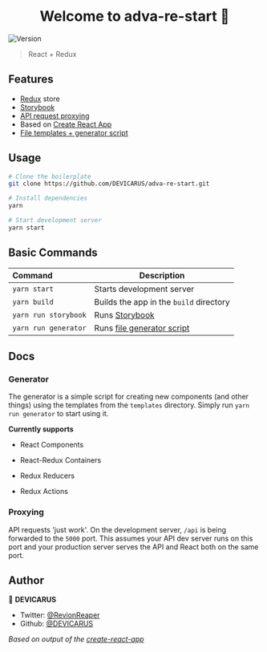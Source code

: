 <h1 align="center">Welcome to adva-re-start 👋</h1>
<p>
  <img alt="Version" src="https://img.shields.io/badge/version-1.0.0-blue.svg?cacheSeconds=2592000" />
</p>

> React + Redux

## Features

- [Redux](https://redux.js.org/) store
- [Storybook](https://storybook.js.org/)
- [API request proxying](#proxying)
- Based on [Create React App](https://github.com/facebook/create-react-app)
- [File templates + generator script](#generator)

## Usage

```bash
# Clone the boilerplate
git clone https://github.com/DEVICARUS/adva-re-start.git

# Install dependencies
yarn

# Start development server
yarn start
```

## Basic Commands

| Command              | Description                                 |
|:-------------------- | ------------------------------------------- |
| `yarn start`         | Starts development server                   |
| `yarn build`         | Builds the app in the `build` directory     |
| `yarn run storybook` | Runs [Storybook](https://storybook.js.org/) |
| `yarn run generator` | Runs [file generator script](#generator)    |

## Docs

### Generator

The generator is a simple script for creating new components (and other things) using the templates from the `templates` directory. Simply run `yarn run generator` to start using it.



**Currently supports**

- React Components

- React-Redux Containers

- Redux Reducers

- Redux Actions

### Proxying

API requests 'just work'. On the development server, `/api` is being forwarded to the `5000` port. This assumes your API dev server runs on this port and your production server serves the API and React both on the same port.

## Author

👤 **DEVICARUS**

* Twitter: [@RevionReaper](https://twitter.com/RevionReaper)
* Github: [@DEVICARUS](https://github.com/DEVICARUS)

*Based on output of the [create-react-app](https://github.com/facebook/create-react-app)*
